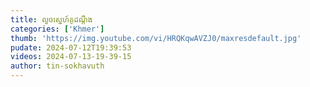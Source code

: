 ```yaml
---
title: លួចស្នេហ៍គូដណ្តឹង
categories: ['Khmer']
thumb: 'https://img.youtube.com/vi/HRQKqwAVZJ0/maxresdefault.jpg'
pudate: 2024-07-12T19:39:53
videos: 2024-07-13-19-39-15
author: tin-sokhavuth
---
```

